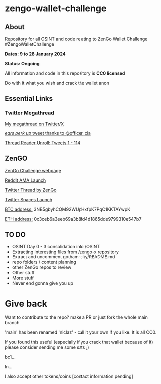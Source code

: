 # zengo-wallet-challenge

## About

Repository for all OSINT and code relating to ZenGo Wallet Challenge #ZengoWalletChallenge

**Dates: 9 to 28 January 2024**

**Status: Ongoing** 

All information and code in this repository is **CC0 licensed**

Do with it what you wish and crack the wallet anon

## Essential Links

### Twitter Megathread
[My megathread on Twitter/X](https://twitter.com/NicLazTweets/status/1744336384721035373)

[*ears perk up* tweet thanks to @officer_cia](https://twitter.com/NicLazTweets/status/1744321499807338983)

[Thread Reader Unroll: Tweets 1 - 114](https://threadreaderapp.com/thread/1744336384721035373.html)

## ZenGO
[ZenGo Challenge webpage](https://zengo.com/zengo-wallet-bitcoin-challenge)

[Reddit AMA Launch](https://www.reddit.com/r/CryptoCurrency/comments/190s3uc/hack_a_zengo_wallet_win_10_bitcoin_ama/?utm_source=share&utm_medium=web2x&context=3)

[Twitter Thread by ZenGo](https://twitter.com/ZenGo/status/1744000321360179678)

[Twitter Spaces Launch](https://twitter.com/i/spaces/1OyKAWqZyEaJb?s=20)

[BTC address:](https://mempool.space/address/3NB5gbyhCQM92WUpHxfpK7PqC1KKTAYwpK) 3NB5gbyhCQM92WUpHxfpK7PqC1KKTAYwpK

[ETH address:](https://etherscan.io/address/0x3ceb6a3eeb69a3b8fd4d1865dde9799310e547b7) 0x3ceb6a3eeb69a3b8fd4d1865dde9799310e547b7


## TO DO

- OSINT Day 0 - 3 consolidation into /OSINT
- Extracting interesting files from /zengo-x repository
- Extract and uncomment gotham-city/README.md
- repo folders / content planning
- other ZenGo repos to review
- Other stuff
- More stuff
- Never end gonna give you up



# Give back

Want to contribute to the repo? make a PR or just fork the whole main branch 

'main' has been renamed 'niclaz' - call it your own if you like. It is all CC0.

If you found this useful (especially if you crack that wallet because of it) please consider sending me some sats ;)

bc1...

ln...

I also accept other tokens/coins [contact information pending]

